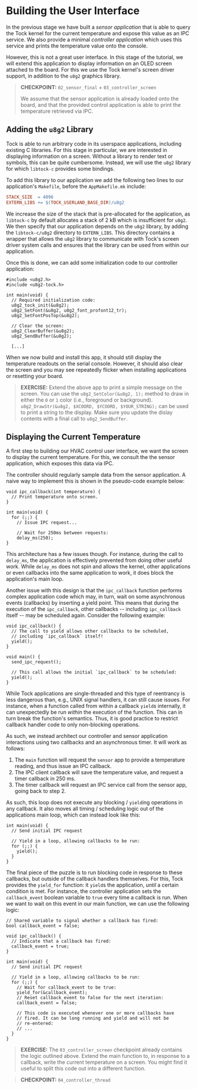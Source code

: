 # Building the User Interface

In the previous stage we have built a *sensor application* that is
able to query the Tock kernel for the current temperature and expose
this value as an IPC service. We also provide a minimal *controller
application* which uses this service and prints the temperature value
onto the console.

However, this is not a great user interface. In this stage of the
tutorial, we will extend this application to display information on an
OLED screen attached to the board. For this we use the Tock kernel's
screen driver support, in addition to the `u8g2` graphics library.

> **CHECKPOINT:** `02_sensor_final` + `03_controller_screen`
>
> We assume that the sensor application is already loaded onto the
> board, and that the provided control application is able to print
> the temperature retrieved via IPC.

## Adding the `u8g2` Library

Tock is able to run arbitrary code in its userspace applications,
including existing C libraries. For this stage in particular, we are
interested in displaying information on a screen. Without a library to
render text or symbols, this can be quite cumbersome. Instead, we will
use the `u8g2` library for which `libtock-c` provides some bindings.

To add this library to our application we add the following two lines
to our application's `Makefile`, before the `AppMakefile.mk` include:

```makefile
STACK_SIZE  = 4096
EXTERN_LIBS += $(TOCK_USERLAND_BASE_DIR)/u8g2
```

We increase the size of the stack that is pre-allocated for the
application, as `libtock-c` by default allocates a stack of 2 kB which
is insufficient for `u8g2`. We then specify that our application
depends on the `u8g2` library, by adding the `libtock-c/u8g2`
directory to `EXTERN_LIBS`. This directory contains a wrapper that
allows the `u8g2` library to communicate with Tock's screen driver
system calls and ensures that the library can be used from within our
application.

Once this is done, we can add some initialization code to our
controller application:

```
#include <u8g2.h>
#include <u8g2-tock.h>

int main(void) {
  // Required initialization code:
  u8g2_tock_init(&u8g2);
  u8g2_SetFont(&u8g2, u8g2_font_profont12_tr);
  u8g2_SetFontPosTop(&u8g2);

  // Clear the screen:
  u8g2_ClearBuffer(&u8g2);
  u8g2_SendBuffer(&u8g2);

  [...]
```

When we now build and install this app, it should still display the
temperature readouts on the serial console. However, it should also
clear the screen and you may see repeatedly flicker when installing
applications or resetting your board.

> **EXERCISE:** Extend the above app to print a simple message on the
> screen. You can use the `u8g2_SetColor(&u8g2, 1);` method to draw in
> either the `0` or `1` color (i.e., foreground or background).
> `u8g2_DrawStr(&u8g2, $XCOORD, $YCOORD, $YOUR_STRING);` can be used
> to print a string to the display. Make sure you update the dislay
> contents with a final call to `u8g2_SendBuffer`.

## Displaying the Current Temperature

A first step to building our HVAC control user interface, we want the
screen to display the current temperature. For this, we consult the
the sensor application, which exposes this data via IPC.

The controller should regularly sample data from the sensor
application. A naive way to implement this is shown in the pseudo-code
example below:

```
void ipc_callback(int temperature) {
  // Print temperature onto screen.
}

int main(void) {
  for (;;) {
    // Issue IPC request...

	// Wait for 250ms between requests:
	delay_ms(250);
}
```

This architecture has a few issues though. For instance, during the
call to `delay_ms`, the application is effectively prevented from
doing other useful work. While `delay_ms` does not spin and allows the
kernel, other applications or even callbacks into the same application
to work, it does block the application's main loop.

Another issue with this design is that the `ipc_callback` function
performs complex application code which may, in turn, wait on some
asynchronous events (callbacks) by inserting a yield point. This means
that during the execution of the `ipc_callback`, other callbacks --
including `ipc_callback` itself -- may be scheduled again. Consider
the following example:

```
void ipc_callback() {
  // The call to yield allows other callbacks to be scheduled,
  // including `ipc_callback` itself!
  yield();
}

void main() {
  send_ipc_request();

  // This call allows the initial `ipc_callback` to be scheduled:
  yield();
}
```

While Tock applications are single-threaded and this type of
reentrancy is less dangerous than, e.g., UNIX signal handlers, it can
still cause issues. For instance, when a function called from within a
callback `yield`s internally, it can unexpectedly be run _within_ the
execution of the function. This can in turn break the function's
semantics. Thus, it is good practice to restrict callback handler code
to only non-blocking operations.

As such, we instead architect our controller and sensor application
interactions using two callbacks and an asynchronous timer. It will
work as follows:

1. The `main` function will request the `sensor` app to provide a
   temperature reading, and thus issue an IPC callback.
2. The IPC client callback will save the temperature value, and
   request a timer callback in 250 ms.
3. The timer callback will request an IPC service call from the sensor
   app, going back to step 2.

As such, this loop does not execute any blocking / `yield`ing
operations in any callback. It also moves all timing / scheduling
logic out of the applications main loop, which can instead look like
this:

```
int main(void) {
  // Send initial IPC request

  // Yield in a loop, allowing callbacks to be run:
  for (;;) {
    yield();
  }
}
```

The final piece of the puzzle is to run blocking code in response to
these callbacks, but outside of the callback handlers themselves. For
this, Tock provides the `yield_for` function: it `yield`s the
application, _until_ a certain condition is met. For instance, the
controller application sets the `callback_event` boolean variable to
`true` every time a callback is run. When we want to wait on this
event in our main function, we can use the following logic:

```
// Shared variable to signal whether a callback has fired:
bool callback_event = false;

void ipc_callback() {
  // Indicate that a callback has fired:
  callback_event = true;
}

int main(void) {
  // Send initial IPC request

  // Yield in a loop, allowing callbacks to be run:
  for (;;) {
    // Wait for callback_event to be true:
    yield_for(&callback_event);
	// Reset callback_event to false for the next iteration:
	callback_event = false;

	// This code is executed whenever one or more callbacks have
	// fired. It can be long running and yield and will not be
	// re-entered:
	// ...
  }
}
```

> **EXERCISE:** The `03_controller_screen` checkpoint already contains
> the logic outlined above. Extend the main function to, in response
> to a callback, write the current temperature on a screen. You might
> find it useful to split this code out into a different function.

> **CHECKPOINT:** `04_controller_thread`
